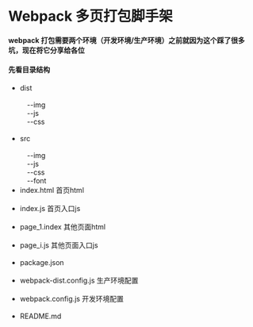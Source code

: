 # Webpack 多页打包脚手架
#### webpack 打包需要两个环境（开发环境/生产环境）之前就因为这个踩了很多坑，现在将它分享给各位
#### 先看目录结构
 
* dist<br/><br/>
&#8194;&#8194;--img<br/>
&#8194;&#8194;--js<br/>
&#8194;&#8194;--css<br/><br/>
* src<br/><br/>
&#8194;&#8194;--img<br/>
&#8194;&#8194;--js<br/>
&#8194;&#8194;--css<br/>
&#8194;&#8194;--font<br/>
* index.html 首页html<br/><br/>
* index.js 首页入口js<br/><br/>
* page_1.index 其他页面html<br/><br/>
* page_i.js 其他页面入口js<br/><br/>
* package.json<br/><br/>
* webpack-dist.config.js 生产环境配置<br/><br/>
* webpack.config.js 开发环境配置<br/><br/>
* README.md<br/><br/>
    
